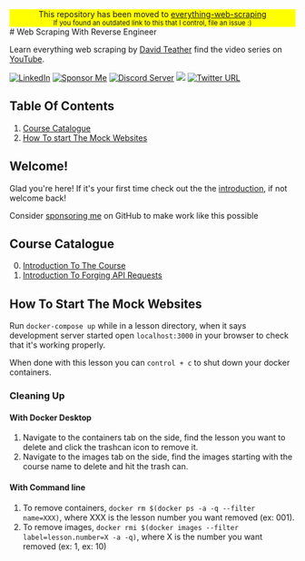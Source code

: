 <div style="width:100%;text-align: center; background: yellow;">
    This repository has been moved to <a href="https://github.com/davidteather/everything-web-scraping">everything-web-scraping</a>
    <br>
    <small>If you found an outdated link to this that I control, file an issue :)</small>
</div>
# Web Scraping With Reverse Engineer


Learn everything web scraping by [David Teather](https://twitter.com/david_teather) find the video series on [YouTube](https://youtube.com/playlist?list=PLmRtxHvzkEE8Ofiy4hnnXSoxw7gs4HOHt).

[![LinkedIn](https://img.shields.io/badge/LinkedIn-0077B5?style=for-the-badge&logo=linkedin&logoColor=white&style=flat-square)](https://www.linkedin.com/in/davidteather/) [![Sponsor Me](https://img.shields.io/static/v1?label=Sponsor&message=%E2%9D%A4&logo=GitHub)](https://github.com/sponsors/davidteather) [![Discord Server](https://img.shields.io/discord/783108952111579166.svg?color=7289da&logo=discord&style=flat-square)](https://discord.gg/yyPhbfma6f) ![](https://visitor-badge.laobi.icu/badge?page_id=davidteather.web-scraping-by-reverse-engineering) [![Twitter URL](https://img.shields.io/twitter/url?style=social&url=https%3A%2F%2Ftwitter.com%2Fdavid_teather)](https://twitter.com/david_teather)

## Table Of Contents
1. [Course Catalogue](#course-catalogue)
2. [How To start The Mock Websites](#how-to-start-the-mock-websites)

## Welcome!

Glad you're here! If it's your first time check out the the [introduction](./000-introduction/README.md), if not welcome back!

Consider [sponsoring me](https://github.com/sponsors/davidteather) on GitHub to make work like this possible

## Course Catalogue
0. [Introduction To The Course](/000-introduction/)
1. [Introduction To Forging API Requests](/001-introduction-to-forging-api-requests/)


## How To Start The Mock Websites

Run `docker-compose up` while in a lesson directory, when it says development server started open `localhost:3000` in your browser to check that it's working properly.

When done with this lesson you can `control + c` to shut down your docker containers.

### Cleaning Up
#### With Docker Desktop

1. Navigate to the containers tab on the side, find the lesson you want to delete and click the trashcan icon to remove it.
2. Navigate to the images tab on the side, find the images starting with the course name to delete and hit the trash can.

#### With Command line

1. To remove containers, `docker rm $(docker ps -a -q --filter name=XXX)`, where XXX is the lesson number you want removed (ex: 001).
2. To remove images, `docker rmi $(docker images --filter label=lesson.number=X -a -q)`, where X is the number you want removed (ex: 1, ex: 10)